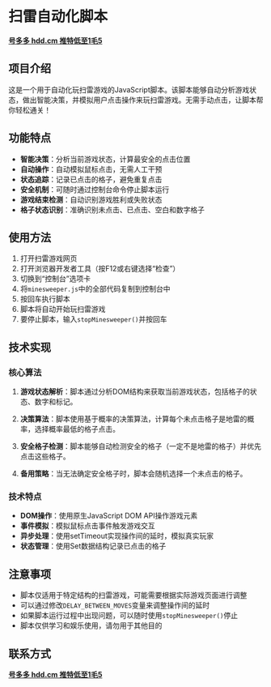 # 扫雷自动化脚本

**[号多多 hdd.cm 推特低至1毛5](https://hdd.cm/)**

## 项目介绍

这是一个用于自动化玩扫雷游戏的JavaScript脚本。该脚本能够自动分析游戏状态，做出智能决策，并模拟用户点击操作来玩扫雷游戏。无需手动点击，让脚本帮你轻松通关！

## 功能特点

- **智能决策**：分析当前游戏状态，计算最安全的点击位置
- **自动操作**：自动模拟鼠标点击，无需人工干预
- **状态追踪**：记录已点击的格子，避免重复点击
- **安全机制**：可随时通过控制台命令停止脚本运行
- **游戏结束检测**：自动识别游戏胜利或失败状态
- **格子状态识别**：准确识别未点击、已点击、空白和数字格子

## 使用方法

1. 打开扫雷游戏网页
2. 打开浏览器开发者工具（按F12或右键选择“检查”）
3. 切换到“控制台”选项卡
4. 将`minesweeper.js`中的全部代码复制到控制台中
5. 按回车执行脚本
6. 脚本将自动开始玩扫雷游戏
7. 要停止脚本，输入`stopMinesweeper()`并按回车

## 技术实现

### 核心算法

1. **游戏状态解析**：脚本通过分析DOM结构来获取当前游戏状态，包括格子的状态、数字和标记。

2. **决策算法**：脚本使用基于概率的决策算法，计算每个未点击格子是地雷的概率，选择概率最低的格子点击。

3. **安全格子检测**：脚本能够自动检测安全的格子（一定不是地雷的格子）并优先点击这些格子。

4. **备用策略**：当无法确定安全格子时，脚本会随机选择一个未点击的格子。

### 技术特点

- **DOM操作**：使用原生JavaScript DOM API操作游戏元素
- **事件模拟**：模拟鼠标点击事件触发游戏交互
- **异步处理**：使用setTimeout实现操作间的延时，模拟真实玩家
- **状态管理**：使用Set数据结构记录已点击的格子

## 注意事项

- 脚本仅适用于特定结构的扫雷游戏，可能需要根据实际游戏页面进行调整
- 可以通过修改`DELAY_BETWEEN_MOVES`变量来调整操作间的延时
- 如果脚本运行过程中出现问题，可以随时使用`stopMinesweeper()`停止
- 脚本仅供学习和娱乐使用，请勿用于其他目的

## 联系方式

**[号多多 hdd.cm 推特低至1毛5](https://hdd.cm/)**
